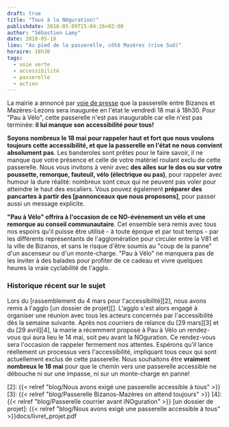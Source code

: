 ```yaml
---
draft: true
title: "Tous à la NOguration!"
publishdate: 2018-05-09T15:04:26+02:00
author: "Sébastien Lamy"
date: 2018-05-18
lieu: "Au pied de la passerelle, côté Mazères (rive Sud)"
horaire: 18h30
tags:
  - voie verte
  - accessibilité
  - passerelle
  - action
---
```


La mairie a annoncé par [voie de presse][1] que la passerelle entre Bizanos et
Mazères-Lezons sera inaugurée en l'état le vendredi 18 mai à 18h30. Pour "Pau à
Vélo", cette passerelle n'est pas inaugurable car elle n'est pas terminée: **il
lui manque son accessibilité pour tous!**

<!--more-->

**Soyons nombreux le 18 mai pour rappeler haut et fort que
nous voulons toujours cette accessibilité, et que la passerelle en l'état ne
nous convient absolument pas**. Les banderoles sont prêtes pour le faire savoir,
il ne manque que votre présence et celle de votre matériel roulant exclu de
cette passerelle. Nous vous invitons à venir avec **des ailes sur le dos ou sur
votre poussette, remorque, fauteuil, vélo (électrique ou pas)**, pour rappeler
avec humour la dure réalité: nombreux sont ceux qui ne peuvent pas voler pour
atteindre le haut des escaliers. Vous pouvez également **préparer des pancartes à
partir des [pannonceaux que nous proposons]**, pour passer aussi un message
explicite.

**"Pau à Vélo" offrira à l'occasion de ce NO-évènement un vélo et une
remorque au conseil communautaire**. Cet ensemble sera remis avec tous nos
espoirs qu'il puisse être utilisé - à toute époque et par tout temps - par les
différents représentants de l'agglomération pour circuler entre la V81 et la
ville de Bizanos, et sans le risque d'être soumis au "coup de la panne" d'un
ascenseur ou d'un monte-charge. "Pau à Vélo" ne manquera pas de les inviter à
des balades pour profiter de ce cadeau et vivre quelques heures la vraie
cyclabilité de l'agglo.


### Historique récent sur le sujet

Lors du [rassemblement du 4 mars pour l'accessibilité][2], nous avons remis à
l'agglo [un dossier de projet][]. L'agglo s'est alors engagé à organiser une
réunion avec tous les acteurs concernés par l'accessibilité dès la semaine
suivante. Après nos courriers de relance du [29 mars][3] et du [29 avril][4], la
mairie a récemment proposé à Pau à Vélo un rendez-vous qui aura lieu le 14 mai,
soit peu avant la NOguration. Ce rendez-vous sera l'occasion de rappeler
fermement nos attentes. Espérons qu'il lance réellement un processus
vers l'accessibilité, impliquant tous ceux qui sont actuellement exclus de
cette passerelle. Nous souhaitons être **vraiment nombreux le 18 mai** pour que
le chemin vers une passerelle accessible ne débouche ni sur une impasse, ni sur
un monte-charge en panne!

[1]: http://www.larepubliquedespyrenees.fr/2018/04/25/bizanos-la-passerelle-sur-le-gave-sera-inauguree-le-18-mai,2330042.php
[2]: {{< relref "blog/Nous avons exigé une passerelle accessible à tous" >}}
[3]: {{< relref "blog/Passerelle Bizanos-Mazères on attend toujours" >}}
[4]: {{< relref "blog/Passerelle courrier avant iNOguration" >}}
[un dossier de projet]: {{< relref "blog/Nous avons exigé une passerelle accessible à tous" >}}docs/livret_projet.pdf
